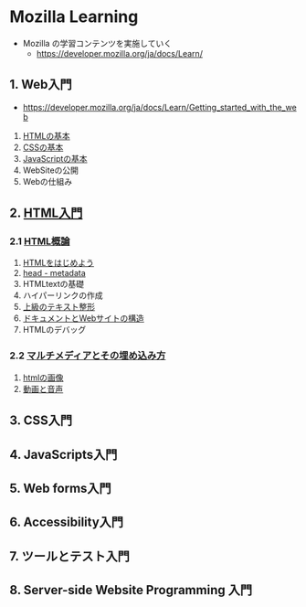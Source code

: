 # Mozilla Learning

- Mozilla の学習コンテンツを実施していく
  - https://developer.mozilla.org/ja/docs/Learn/

## 1. Web入門
- https://developer.mozilla.org/ja/docs/Learn/Getting_started_with_the_web
1. [HTMLの基本](https://developer.mozilla.org/ja/docs/Learn/Getting_started_with_the_web#html_basics)
2. [CSSの基本](https://developer.mozilla.org/ja/docs/Learn/Getting_started_with_the_web/CSS_basics)
3. [JavaScriptの基本](https://developer.mozilla.org/ja/docs/Learn/Getting_started_with_the_web/JavaScript_basics)
4. WebSiteの公開
5. Webの仕組み

## 2. [HTML入門](https://developer.mozilla.org/ja/docs/Learn/HTML/Introduction_to_HTML)
### 2.1 [HTML概論](https://developer.mozilla.org/ja/docs/Learn/HTML/Introduction_to_HTML)
1. [HTMLをはじめよう](https://developer.mozilla.org/ja/docs/Learn/HTML/Introduction_to_HTML/Getting_started)
2. [head - metadata](https://developer.mozilla.org/ja/docs/Learn/HTML/Introduction_to_HTML/The_head_metadata_in_HTML)
3. HTMLtextの基礎
4. ハイパーリンクの作成
5. [上級のテキスト整形](https://developer.mozilla.org/ja/docs/Learn/HTML/Introduction_to_HTML/Advanced_text_formatting)
6. [ドキュメントとWebサイトの構造](https://developer.mozilla.org/ja/docs/Learn/HTML/Introduction_to_HTML/Document_and_website_structure)
7. HTMLのデバッグ

### 2.2 [マルチメディアとその埋め込み方](https://developer.mozilla.org/ja/docs/Learn/HTML/Multimedia_and_embedding)
1. [htmlの画像](https://developer.mozilla.org/ja/docs/Learn/HTML/Multimedia_and_embedding/Images_in_HTML)
2. [動画と音声](https://developer.mozilla.org/ja/docs/Learn/HTML/Multimedia_and_embedding/Video_and_audio_content)

## 3. CSS入門

## 4. JavaScripts入門

## 5. Web forms入門

## 6. Accessibility入門

## 7. ツールとテスト入門

## 8. Server-side Website Programming 入門